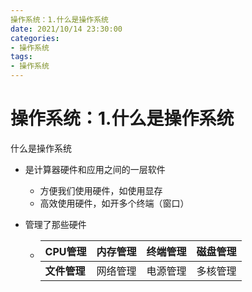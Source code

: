 ```yaml
---
操作系统：1.什么是操作系统
date: 2021/10/14 23:30:00
categories:
- 操作系统
tags:
- 操作系统
---
```


# 操作系统：1.什么是操作系统

什么是操作系统

- 是计算器硬件和应用之间的一层软件
  - 方便我们使用硬件，如使用显存
  - 高效使用硬件，如开多个终端（窗口）

- 管理了那些硬件

  - | **CPU管理**  | **内存管理** | **终端管理** | **磁盘管理** |
    | ------------ | ------------ | ------------ | ------------ |
    | **文件管理** | 网络管理     | 电源管理     | 多核管理     |








